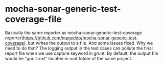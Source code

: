 # mocha-sonar-generic-test-coverage-file
Basically the same reporter as mocha-sonar-generic-test-coverage reporter(https://github.com/mageddo/mocha-sonar-generic-test-coverage), but writes the output to a file. And some issues fixed.
Why we need to do that? The logging output in the test cases can pollute the final report file when we use capture keyword in grunt.
By default, the output file would be "gunit.xml" located in root folder of the same project.
